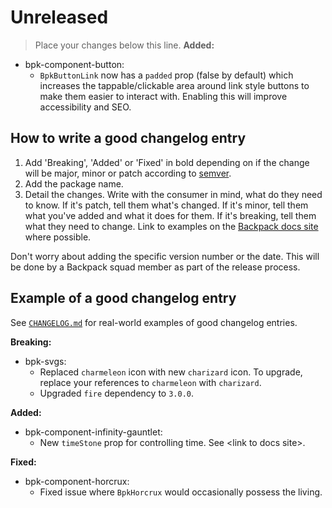 # Unreleased

> Place your changes below this line.
**Added:**
 - bpk-component-button:
   - `BpkButtonLink` now has a `padded` prop (false by default) which increases the tappable/clickable area around link style buttons to make them easier to interact with. Enabling this will improve accessibility and SEO.

## How to write a good changelog entry

1. Add 'Breaking', 'Added' or 'Fixed' in bold depending on if the change will be major, minor or patch according to [semver](semver.org).
2. Add the package name.
3. Detail the changes. Write with the consumer in mind, what do they need to know. If it's patch, tell them what's changed. If it's minor, tell them what you've added and what it does for them. If it's breaking, tell them what they need to change. Link to examples on the [Backpack docs site](backpack.github.io) where possible.

Don't worry about adding the specific version number or the date. This will be done by a Backpack squad member as part of the release process.

## Example of a good changelog entry

See [`CHANGELOG.md`](CHANGELOG.md) for real-world examples of good changelog entries.

**Breaking:**

 - bpk-svgs:
   - Replaced `charmeleon` icon with new `charizard` icon. To upgrade, replace your references to `charmeleon` with `charizard`.
   - Upgraded `fire` dependency to `3.0.0`.

**Added:**

 - bpk-component-infinity-gauntlet:
   - New `timeStone` prop for controlling time. See &lt;link to docs site&gt;.

**Fixed:**

 - bpk-component-horcrux:
   - Fixed issue where `BpkHorcrux` would occasionally possess the living.

